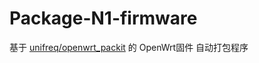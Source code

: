 # Package-N1-firmware

基于 [unifreq/openwrt_packit](https://github.com/unifreq/openwrt_packit) 的 OpenWrt固件 自动打包程序

